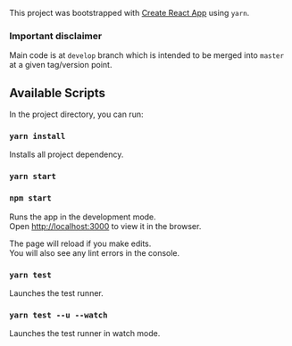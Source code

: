 This project was bootstrapped with [Create React App](https://github.com/facebook/create-react-app) using `yarn`.

### Important disclaimer
Main code is at `develop` branch which is intended to be merged into `master` at a given tag/version point.

## Available Scripts

In the project directory, you can run:

### `yarn install`
Installs all project dependency.

### `yarn start`
### `npm start`

Runs the app in the development mode.<br />
Open [http://localhost:3000](http://localhost:3000) to view it in the browser.

The page will reload if you make edits.<br />
You will also see any lint errors in the console.

### `yarn test`
Launches the test runner.

### `yarn test --u --watch`
Launches the test runner in watch mode.
